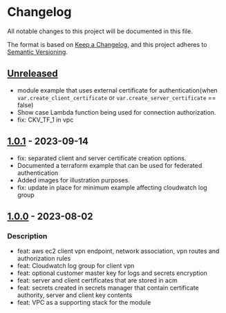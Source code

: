 # Changelog
All notable changes to this project will be documented in this file.

The format is based on [Keep a Changelog](https://keepachangelog.com/en/1.0.0/),
and this project adheres to [Semantic Versioning](https://semver.org/spec/v2.0.0.html).

## [Unreleased]
- module example that uses external certificate for authentication(when `var.create_client_certificate` or `var.create_server_certificate` == false)
- Show case Lambda function being used for connection authorization.
- fix: CKV_TF_1 in vpc

## [1.0.1] - 2023-09-14
- fix: separated client and server certificate creation options.
- Documented a terraform example that can be used for federated authentication
- Added images for illustration purposes.
- fix: update in place for minimum example affecting cloudwatch log group

## [1.0.0] - 2023-08-02
### Description
- feat: aws ec2 client vpn endpoint, network association, vpn routes and authorization rules
- feat: Cloudwatch log group for client vpn
- feat: optional customer master key for logs and secrets encryption
- feat: server and client certificates that are stored in acm
- feat: secrets created in secrets manager that contain certificate authority, server and client key contents
- feat: VPC as a supporting stack for the module

[Unreleased]: https://github.com/boldlink/terraform-aws-client-vpn/compare/1.0.1...HEAD

[1.0.1]: https://github.com/boldlink/terraform-aws-client-vpn/releases/tag/1.0.1
[1.0.0]: https://github.com/boldlink/terraform-aws-client-vpn/releases/tag/1.0.0
